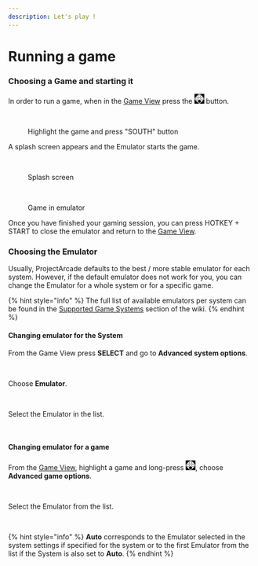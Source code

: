 ```yaml
---
description: Let's play !
---
```


# Running a game

### Choosing a Game and starting it

In order to run a game, when in the [Game View](../navigation/system-view-and-game-view.md) press the ![](<../.gitbook/assets/image (1) (2) (1).png>) button.

<figure><img src="https://i.imgur.com/hJOODzs.png" alt=""><figcaption><p>Highlight the game and press "SOUTH" button</p></figcaption></figure>

A splash screen appears and the Emulator starts the game.

<figure><img src="https://i.imgur.com/uwXnAc0.png" alt=""><figcaption><p>Splash screen</p></figcaption></figure>

<figure><img src="https://i.imgur.com/qnYUzgA.png" alt=""><figcaption><p>Game in emulator</p></figcaption></figure>

Once you have finished your gaming session, you can press HOTKEY + START to close the emulator and return to the [Game View](../navigation/system-view-and-game-view.md#game-view).



### Choosing the Emulator

Usually, ProjectArcade defaults to the best / more stable emulator for each system. However, if the default emulator does not work for you, you can change the Emulator for a whole system or for a specific game.

{% hint style="info" %}
The full list of available emulators per system can be found in the [Supported Game Systems](../supported-game-systems/) section of the wiki.
{% endhint %}

#### Changing emulator for the System

From the Game View press **SELECT** and go to **Advanced system options**.

<figure><img src="https://i.imgur.com/G6geY06.png" alt=""><figcaption></figcaption></figure>

Choose **Emulator**.

<figure><img src="https://i.imgur.com/ULXh2WR.png" alt=""><figcaption></figcaption></figure>

Select the Emulator in the list.

<figure><img src="https://i.imgur.com/yoEy4n7.png" alt=""><figcaption></figcaption></figure>

#### Changing emulator for a game

From the [Game View](../navigation/system-view-and-game-view.md), highlight a game and long-press ![](<../.gitbook/assets/image (1) (2) (1).png>), choose **Advanced game options**.

<figure><img src="https://i.imgur.com/QB1L9SQ.png" alt=""><figcaption></figcaption></figure>

Select the Emulator from the list.

<figure><img src="https://i.imgur.com/nbO3jck.png" alt=""><figcaption></figcaption></figure>

{% hint style="info" %}
**Auto** corresponds to the Emulator selected in the system settings if specified for the system or to the first Emulator from the list if the System is also set to **Auto**.
{% endhint %}
